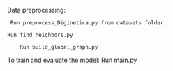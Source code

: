Data preprocessing:

     Run preprocess_Diginetica.py from datasets folder.
     
	Run find_neighbors.py
 
	    Run build_global_graph.py

To train and evaluate the model:
     Run main.py
